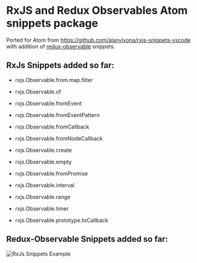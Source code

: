 # RxJS and Redux Observables Atom snippets package

Ported for Atom from https://github.com/alanvivona/rxjs-snippets-vscode with addition of [redux-observable](https://github.com/redux-observable/redux-observable) snippets.

## RxJs Snippets added so far:

 * rxjs.Observable.from.map.filter
 * rxjs.Observable.of
 * rxjs.Observable.fromEvent
 * rxjs.Observable.fromEventPattern

 * rxjs.Observable.fromCallback
 * rxjs.Observable.fromNodeCallback
 * rxjs.Observable.create
 * rxjs.Observable.empty
 * rxjs.Observable.fromPromise
 * rxjs.Observable.interval
 * rxjs.Observable.range
 * rxjs.Observable.timer
 * rxjs.Observable.prototype.toCallback

## Redux-Observable Snippets added so far:



![RxJs Snippets Example](https://f.cloud.github.com/assets/69169/2290250/c35d867a-a017-11e3-86be-cd7c5bf3ff9b.gif)
